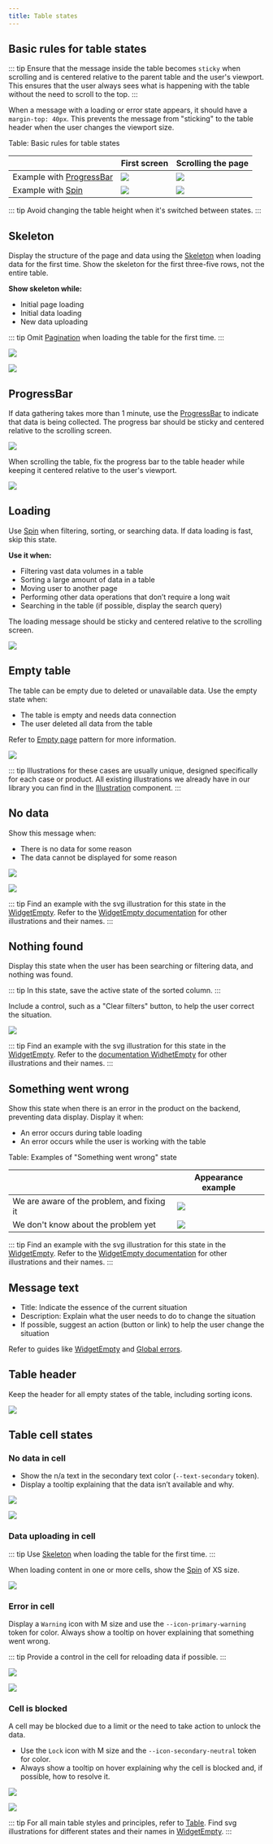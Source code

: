 ```yaml
---
title: Table states
---
```


## Basic rules for table states

::: tip
Ensure that the message inside the table becomes `sticky` when scrolling and is centered relative to the parent table and the user's viewport. This ensures that the user always sees what is happening with the table without the need to scroll to the top.
:::

When a message with a loading or error state appears, it should have a `margin-top: 40px`. This prevents the message from "sticking" to the table header when the user changes the viewport size.

Table: Basic rules for table states

|                                                       | First screen                                                | Scrolling the page  |
| ----------------------------------------------------- | ----------------------------------------------------------- | ----------------------------------------------------------- |
| Example with [ProgressBar](/components/progress-bar/progress-bar) | ![](static/table-sticky-1.png) | ![](static/table-sticky-2.png) |
| Example with [Spin](/components/spin/spin)                | ![](static/sticky-loading-1.png)   | ![](static/sticky-loading-2.png)   |

::: tip
Avoid changing the table height when it's switched between states.
:::

## Skeleton

Display the structure of the page and data using the [Skeleton](/components/skeleton/skeleton) when loading data for the first time. Show the skeleton for the first three-five rows, not the entire table.

**Show skeleton while:**

- Initial page loading
- Initial data loading
- New data uploading

::: tip
Omit [Pagination](/components/pagination/pagination) when loading the table for the first time.
:::

![](static/table-skeleton.png)

![](static/skeleton-secondary.png)

## ProgressBar

If data gathering takes more than 1 minute, use the [ProgressBar](/components/progress-bar/progress-bar) to indicate that data is being collected. The progress bar should be sticky and centered relative to the scrolling screen.

![](static/table-sticky-1.png)

When scrolling the table, fix the progress bar to the table header while keeping it centered relative to the user's viewport.

![](static/table-sticky-2.png)

## Loading

Use [Spin](/components/spin/spin) when filtering, sorting, or searching data. If data loading is fast, skip this state.

**Use it when:**

- Filtering vast data volumes in a table
- Sorting a large amount of data in a table
- Moving user to another page
- Performing other data operations that don’t require a long wait
- Searching in the table (if possible, display the search query)

The loading message should be sticky and centered relative to the scrolling screen.

![](static/sticky-loading-1.png)

## Empty table

The table can be empty due to deleted or unavailable data. Use the empty state when:

- The table is empty and needs data connection
- The user deleted all data from the table

Refer to [Empty page](/patterns/empty-page/empty-page) pattern for more information.

![](static/empty.png)

::: tip
Illustrations for these cases are usually unique, designed specifically for each case or product. All existing illustrations we already have in our library you can find in the [Illustration](/style/illustration/illustration) component.
:::

## No data

Show this message when:

- There is no data for some reason
- The data cannot be displayed for some reason

![](static/no-data.png)

![](static/no-data-button.png)

::: tip
Find an example with the svg illustration for this state in the [WidgetEmpty](/components/widget-empty/widget-empty-code#nodata-example). Refer to the [WidgetEmpty documentation](/components/widget-empty/widget-empty-api#images) for other illustrations and their names.
:::

## Nothing found

Display this state when the user has been searching or filtering data, and nothing was found.

::: tip
In this state, save the active state of the sorted column.
:::

Include a control, such as a "Clear filters" button, to help the user correct the situation.

![](static/nothing-found-button.png)

::: tip
Find an example with the svg illustration for this state in the [WidgetEmpty](/components/widget-empty/widget-empty-code#nothingfound-example). Refer to the [documentation WidhetEmpty](/components/widget-empty/widget-empty-api#images) for other illustrations and their names.
:::

## Something went wrong

Show this state when there is an error in the product on the backend, preventing data display. Display it when:

- An error occurs during table loading
- An error occurs while the user is working with the table

Table: Examples of "Something went wrong" state

|                                            | Appearance example                                         |
| ------------------------------------------ | --------------------------------------------------------- |
| We are aware of the problem, and fixing it | ![](static/error-known.png)         |
| We don't know about the problem yet        | ![](static/error-not-known.png) |

::: tip
Find an example with the svg illustration for this state in the [WidgetEmpty](/components/widget-empty/widget-empty-code#error-example). Refer to the [WidgetEmpty documentation](/components/widget-empty/widget-empty-api#images) for other illustrations and their names.
:::

## Message text

- Title: Indicate the essence of the current situation
- Description: Explain what the user needs to do to change the situation
- If possible, suggest an action (button or link) to help the user change the situation

Refer to guides like [WidgetEmpty](/components/widget-empty/widget-empty) and [Global errors](/patterns/global-errors/global-errors).

## Table header

Keep the header for all empty states of the table, including sorting icons.

![](static/empty-yes-no.png)

## Table cell states

### No data in cell

- Show the n/a text in the secondary text color (`--text-secondary` token).
- Display a tooltip explaining that the data isn’t available and why.

![](static/cell-na.png)

![](static/cell-na-tooltip.png)

### Data uploading in cell

::: tip
Use [Skeleton](/components/skeleton/skeleton) when loading the table for the first time.
:::

When loading content in one or more cells, show the [Spin](/components/spin/spin) of XS size.

![](static/cell-loading.png)

### Error in cell

Display a `Warning` icon with M size and use the `--icon-primary-warning` token for color. Always show a tooltip on hover explaining that something went wrong.

::: tip
Provide a control in the cell for reloading data if possible.
:::

![](static/cell-danger.png)

![](static/cell-danger-tooltip.png)

### Cell is blocked

A cell may be blocked due to a limit or the need to take action to unlock the data.

- Use the `Lock` icon with M size and the `--icon-secondary-neutral` token for color.
- Always show a tooltip on hover explaining why the cell is blocked and, if possible, how to resolve it.

![](static/cell-locked.png)

![](static/cell-locked-tooltip.png)

::: tip
For all main table styles and principles, refer to [Table](/table-group/data-table/data-table). Find svg illustrations for different states and their names in [WidgetEmpty](/components/widget-empty/widget-empty-code).
:::
